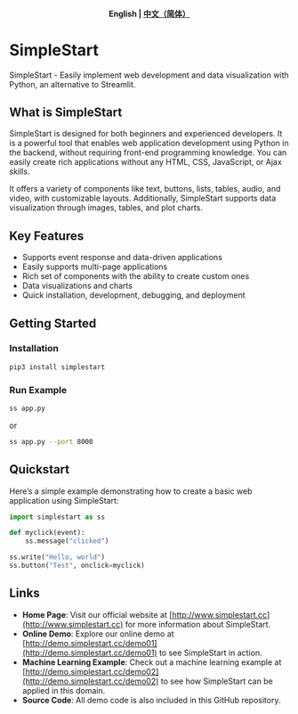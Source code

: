 <h4 align="center">
    <p>
        <b>English</b> |
        <a href="README_cn.md">中文（简体）</a>
    <p>
</h4>

# SimpleStart
SimpleStart - Easily implement web development and data visualization with Python, an alternative to Streamlit.

## What is SimpleStart
SimpleStart is designed for both beginners and experienced developers. It is a powerful tool that enables web application development using Python in the backend, without requiring front-end programming knowledge. You can easily create rich applications without any HTML, CSS, JavaScript, or Ajax skills.

It offers a variety of components like text, buttons, lists, tables, audio, and video, with customizable layouts. Additionally, SimpleStart supports data visualization through images, tables, and plot charts.

## Key Features

- Supports event response and data-driven applications
- Easily supports multi-page applications
- Rich set of components with the ability to create custom ones
- Data visualizations and charts
- Quick installation, development, debugging, and deployment

## Getting Started

### Installation

```bash
pip3 install simplestart
```

### Run Example
```bash
ss app.py
```
or
```bash
ss app.py --port 8000
```

## Quickstart

Here’s a simple example demonstrating how to create a basic web application using SimpleStart:

```python
import simplestart as ss

def myclick(event):
    ss.message("clicked")

ss.write("Hello, world")
ss.button("Test", onclick=myclick)
```

## Links

- **Home Page**: Visit our official website at [http://www.simplestart.cc](http://www.simplestart.cc) for more information about SimpleStart.
- **Online Demo**: Explore our online demo at [http://demo.simplestart.cc/demo01](http://demo.simplestart.cc/demo01) to see SimpleStart in action.
- **Machine Learning Example**: Check out a machine learning example at [http://demo.simplestart.cc/demo02](http://demo.simplestart.cc/demo02) to see how SimpleStart can be applied in this domain.
- **Source Code**: All demo code is also included in this GitHub repository.
